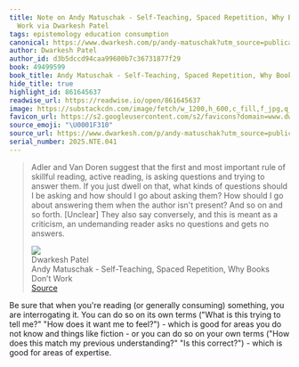 ```yaml
---
title: Note on Andy Matuschak - Self-Teaching, Spaced Repetition, Why Books Don’t
  Work via Dwarkesh Patel
tags: epistemology education consumption
canonical: https://www.dwarkesh.com/p/andy-matuschak?utm_source=publication-search
author: Dwarkesh Patel
author_id: d3b5dccd94caa99600b7c36731877f29
book: 49499599
book_title: Andy Matuschak - Self-Teaching, Spaced Repetition, Why Books Don’t Work
hide_title: true
highlight_id: 861645637
readwise_url: https://readwise.io/open/861645637
image: https://substackcdn.com/image/fetch/w_1200,h_600,c_fill,f_jpg,q_auto:good,fl_progressive:steep,g_auto/https%3A%2F%2Fsubstack-post-media.s3.amazonaws.com%2Fpublic%2Fimages%2Fc8110f3c-1406-4e39-bef9-f60588dee2b6_1850x1900.png
favicon_url: https://s2.googleusercontent.com/s2/favicons?domain=www.dwarkesh.com
source_emoji: "\U0001F310"
source_url: https://www.dwarkesh.com/p/andy-matuschak?utm_source=publication-search#:~:text=Adler%20and%20Van,gets%20no%20answers.
serial_number: 2025.NTE.041
---
```

> Adler and Van Doren suggest that the first and most important rule of skillful reading, active reading, is asking questions and trying to answer them. If you just dwell on that, what kinds of questions should I be asking and how should I go about asking them? How should I go about answering them when the author isn't present? And so on and so forth. [Unclear] They also say conversely, and this is meant as a criticism, an undemanding reader asks no questions and gets no answers.
> <div class="quoteback-footer"><div class="quoteback-avatar"><img class="mini-favicon" src="https://s2.googleusercontent.com/s2/favicons?domain=www.dwarkesh.com"></div><div class="quoteback-metadata"><div class="metadata-inner"><span style="display:none">FROM:</span><div aria-label="Dwarkesh Patel" class="quoteback-author"> Dwarkesh Patel</div><div aria-label="Andy Matuschak - Self-Teaching, Spaced Repetition, Why Books Don’t Work" class="quoteback-title"> Andy Matuschak - Self-Teaching, Spaced Repetition, Why Books Don’t Work</div></div></div><div class="quoteback-backlink"><a target="_blank" aria-label="go to the full text of this quotation" rel="noopener" href="https://www.dwarkesh.com/p/andy-matuschak?utm_source=publication-search#:~:text=Adler%20and%20Van,gets%20no%20answers." class="quoteback-arrow"> Source</a></div></div>

Be sure that when you're reading (or generally consuming) something, you are interrogating it. You can do so on its own terms ("What is this trying to tell me?" "How does it want me to feel?") - which is good for areas you do not know and things like fiction - or you can do so on your own terms ("How does this match my previous understanding?" "Is this correct?") - which is good for areas of expertise.